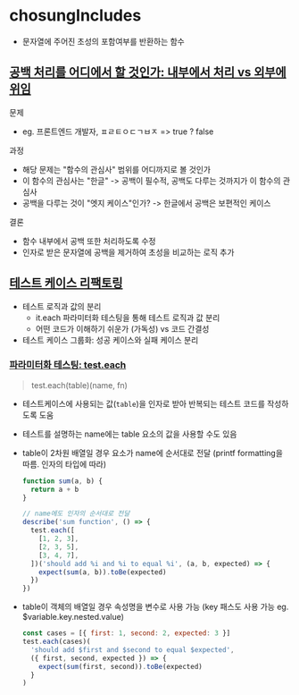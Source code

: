 # chosungIncludes

- 문자열에 주어진 초성의 포함여부를 반환하는 함수

## [공백 처리를 어디에서 할 것인가: 내부에서 처리 vs 외부에 위임](https://github.com/toss/es-hangul/issues/41)

문제

- eg. 프론트엔드 개발자, ㅍㄹㅌㅇㄷㄱㅂㅈ => true ? false

과정

- 해당 문제는 "함수의 관심사" 범위를 어디까지로 볼 것인가
- 이 함수의 관심사는 "한글" -> 공백이 필수적, 공백도 다루는 것까지가 이 함수의 관심사
- 공백을 다루는 것이 "엣지 케이스"인가? -> 한글에서 공백은 보편적인 케이스

결론

- 함수 내부에서 공백 또한 처리하도록 수정
- 인자로 받은 문자열에 공백을 제거하여 초성을 비교하는 로직 추가

## [테스트 케이스 리팩토링](https://github.com/toss/es-hangul/issues/79)

- 테스트 로직과 값의 분리
  - it.each 파라미터화 테스팅을 통해 테스트 로직과 값 분리
  - 어떤 코드가 이해하기 쉬운가 (가독성) vs 코드 간결성
- 테스트 케이스 그룹화: 성공 케이스와 실패 케이스 분리

### [파라미터화 테스팅: test.each](https://jestjs.io/docs/api#testeachtablename-fn-timeout)

> test.each(table)(name, fn)

- 테스트케이스에 사용되는 값(`table`)을 인자로 받아 반복되는 테스트 코드를 작성하도록 도움
- 테스트를 설명하는 name에는 table 요소의 값을 사용할 수도 있음
- table이 2차원 배열일 경우 요소가 name에 순서대로 전달 (printf formatting을 따름. 인자의 타입에 따라)

  ```js
  function sum(a, b) {
    return a + b
  }

  // name에도 인자의 순서대로 전달
  describe('sum function', () => {
    test.each([
      [1, 2, 3],
      [2, 3, 5],
      [3, 4, 7],
    ])('should add %i and %i to equal %i', (a, b, expected) => {
      expect(sum(a, b)).toBe(expected)
    })
  })
  ```

- table이 객체의 배열일 경우 속성명을 변수로 사용 가능 (key 패스도 사용 가능 eg. $variable.key.nested.value)

  ```js
  const cases = [{ first: 1, second: 2, expected: 3 }]
  test.each(cases)(
    'should add $first and $second to equal $expected',
    ({ first, second, expected }) => {
      expect(sum(first, second)).toBe(expected)
    }
  )
  ```
